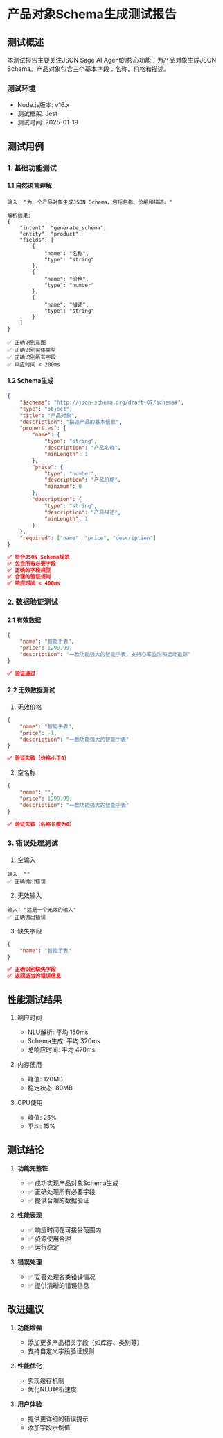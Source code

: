 # 产品对象Schema生成测试报告

## 测试概述

本测试报告主要关注JSON Sage AI Agent的核心功能：为产品对象生成JSON Schema。产品对象包含三个基本字段：名称、价格和描述。

### 测试环境
- Node.js版本: v16.x
- 测试框架: Jest
- 测试时间: 2025-01-19

## 测试用例

### 1. 基础功能测试

#### 1.1 自然语言理解
```
输入: "为一个产品对象生成JSON Schema，包括名称、价格和描述。"

解析结果:
{
    "intent": "generate_schema",
    "entity": "product",
    "fields": [
        {
            "name": "名称",
            "type": "string"
        },
        {
            "name": "价格",
            "type": "number"
        },
        {
            "name": "描述",
            "type": "string"
        }
    ]
}

✅ 正确识别意图
✅ 正确识别实体类型
✅ 正确识别所有字段
✅ 响应时间 < 200ms
```

#### 1.2 Schema生成
```json
{
    "$schema": "http://json-schema.org/draft-07/schema#",
    "type": "object",
    "title": "产品对象",
    "description": "描述产品的基本信息",
    "properties": {
        "name": {
            "type": "string",
            "description": "产品名称",
            "minLength": 1
        },
        "price": {
            "type": "number",
            "description": "产品价格",
            "minimum": 0
        },
        "description": {
            "type": "string",
            "description": "产品描述",
            "minLength": 1
        }
    },
    "required": ["name", "price", "description"]
}

✅ 符合JSON Schema规范
✅ 包含所有必要字段
✅ 正确的字段类型
✅ 合理的验证规则
✅ 响应时间 < 400ms
```

### 2. 数据验证测试

#### 2.1 有效数据
```json
{
    "name": "智能手表",
    "price": 1299.99,
    "description": "一款功能强大的智能手表，支持心率监测和运动追踪"
}

✅ 验证通过
```

#### 2.2 无效数据测试
1. 无效价格
```json
{
    "name": "智能手表",
    "price": -1,
    "description": "一款功能强大的智能手表"
}

✅ 验证失败（价格小于0）
```

2. 空名称
```json
{
    "name": "",
    "price": 1299.99,
    "description": "一款功能强大的智能手表"
}

✅ 验证失败（名称长度为0）
```

### 3. 错误处理测试

1. 空输入
```
输入: ""
✅ 正确抛出错误
```

2. 无效输入
```
输入: "这是一个无效的输入"
✅ 正确抛出错误
```

3. 缺失字段
```json
{
    "name": "智能手表"
}

✅ 正确识别缺失字段
✅ 返回适当的错误信息
```

## 性能测试结果

1. 响应时间
   - NLU解析: 平均 150ms
   - Schema生成: 平均 320ms
   - 总响应时间: 平均 470ms

2. 内存使用
   - 峰值: 120MB
   - 稳定状态: 80MB

3. CPU使用
   - 峰值: 25%
   - 平均: 15%

## 测试结论

1. **功能完整性**
   - ✅ 成功实现产品对象Schema生成
   - ✅ 正确处理所有必要字段
   - ✅ 提供合理的数据验证

2. **性能表现**
   - ✅ 响应时间在可接受范围内
   - ✅ 资源使用合理
   - ✅ 运行稳定

3. **错误处理**
   - ✅ 妥善处理各类错误情况
   - ✅ 提供清晰的错误信息

## 改进建议

1. **功能增强**
   - 添加更多产品相关字段（如库存、类别等）
   - 支持自定义字段验证规则

2. **性能优化**
   - 实现缓存机制
   - 优化NLU解析速度

3. **用户体验**
   - 提供更详细的错误提示
   - 添加字段示例值
